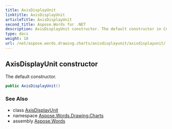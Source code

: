 ```yaml
---
title: AxisDisplayUnit
linktitle: AxisDisplayUnit
articleTitle: AxisDisplayUnit
second_title: Aspose.Words for .NET
description: AxisDisplayUnit constructor. The default constructor in C#.
type: docs
weight: 10
url: /net/aspose.words.drawing.charts/axisdisplayunit/axisdisplayunit/
---
```

## AxisDisplayUnit constructor

The default constructor.

```csharp
public AxisDisplayUnit()
```

### See Also

* class [AxisDisplayUnit](../)
* namespace [Aspose.Words.Drawing.Charts](../../../aspose.words.drawing.charts/)
* assembly [Aspose.Words](../../../)
